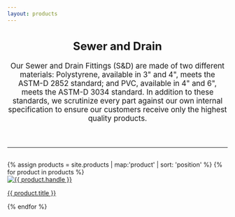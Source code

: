 ```yaml
---
layout: products
---
```


<header class="section-header">
  <div class="rte rte--header" style="font-size: 17px;">
    <h2 style="margin-bottom: 20px;">Sewer and Drain</h2>
    <p>
      Our Sewer and Drain Fittings (S&D) are made of two different materials: Polystyrene, available in 3" and 4", meets the ASTM-D 2852 standard; and PVC, available in 4" and 6", meets the ASTM-D 3034 standard. In addition to these standards, we scrutinize every part against our own internal specification to ensure our customers receive only the highest quality products.
    </p>
  </div>
</header>
<hr style="margin: 30px 0">
<div class="grid-uniform">
{% assign products = site.products | map:'product' | sort: 'position' %}
{% for product in products %}
  <div class="grid-item large--one-quarter medium-down--one-half product">
    <a href="/products/{{ product.handle }}" class="product-grid-item product-list-item">
      <div class="grid">
        <div class="grid-item whole">
          <img src="{{ product.images[0] | replace: '.jpg', '_compact.jpg' }}" alt="{{ product.handle }}">
        </div>
        <div class="grid-item whole">
          <p class="h2">{{ product.title }}</p>
        </div>
      </div>
    </a>
  </div>
{% endfor %}
</div>
